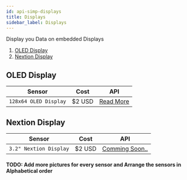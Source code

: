 ```yaml
---
id: api-simp-displays
title: Displays 
sidebar_label: Displays
---
```


Display you Data on embedded Displays 

1. [OLED Display](#oled-display) 
2. [Nextion Display](#nextion-display)


## OLED Display  

| **Sensor** | **Cost** | **API** |
| ------ | ------ | ------ |
| `128x64 OLED Display`| $2 USD | [Read More](api-simp-oled.md)|


## Nextion Display  

| **Sensor** | **Cost** | **API** |
| ------ | ------ | ------ |
| `3.2" Nextion Display`| $2 USD | [Comming Soon..]()|


#### TODO: Add more pictures for every sensor and Arrange the sensors in Alphabetical order 